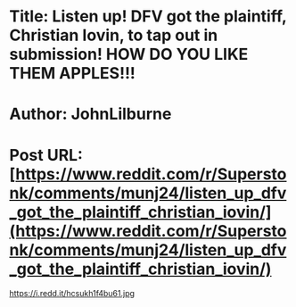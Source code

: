 # Title: Listen up! DFV got the plaintiff, Christian Iovin, to tap out in submission! HOW DO YOU LIKE THEM APPLES!!!
# Author: JohnLilburne
# Post URL: [https://www.reddit.com/r/Superstonk/comments/munj24/listen_up_dfv_got_the_plaintiff_christian_iovin/](https://www.reddit.com/r/Superstonk/comments/munj24/listen_up_dfv_got_the_plaintiff_christian_iovin/)


https://i.redd.it/hcsukh1f4bu61.jpg
